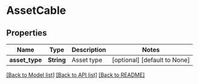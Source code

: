 # AssetCable

## Properties
Name | Type | Description | Notes
------------ | ------------- | ------------- | -------------
**asset_type** | **String** | Asset type | [optional] [default to None]

[[Back to Model list]](../README.md#documentation-for-models) [[Back to API list]](../README.md#documentation-for-api-endpoints) [[Back to README]](../README.md)


